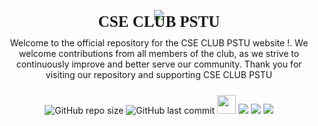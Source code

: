 
<p align="center"> 
<img src="https://i.postimg.cc/Vvr9SNMp/Clip-path-group.png"  />
</p>
<h2 align="center" style=" font-wight:bold; font-family:tahoma;margin-top:-25px; font-size:25px" > CSE CLUB PSTU</h2>
<p style="margin-top:-10px;" align="center">Welcome to the official repository for the CSE CLUB PSTU website !. We welcome contributions from all members of the club, as we strive to continuously improve and better serve our community. Thank you for visiting our repository and supporting CSE CLUB PSTU</p>
<p align="center">
<img alt="GitHub repo size" src="https://img.shields.io/github/repo-size/Engg-Shishir/CSE-CLUB-PSTU">
<img alt="GitHub last commit" src="https://img.shields.io/github/last-commit/Engg-Shishir/CSE-CLUB-PSTU">
<img src="https://media.giphy.com/media/iY8CRBdQXODJSCERIr/giphy.gif" width="30px" style="margin-top:10px;">
<img src="https://custom-icon-badges.demolab.com/badge/NodeJs-860043?logo=laravel&logoColor=white" /> 
<img src="https://custom-icon-badges.demolab.com/badge/ReactJs-1d8143?logo=php&logoColor=white" /> 
<img src="https://custom-icon-badges.demolab.com/badge/scss-075985?logo=scss&logoColor=white" />
</p>

<br><br>
